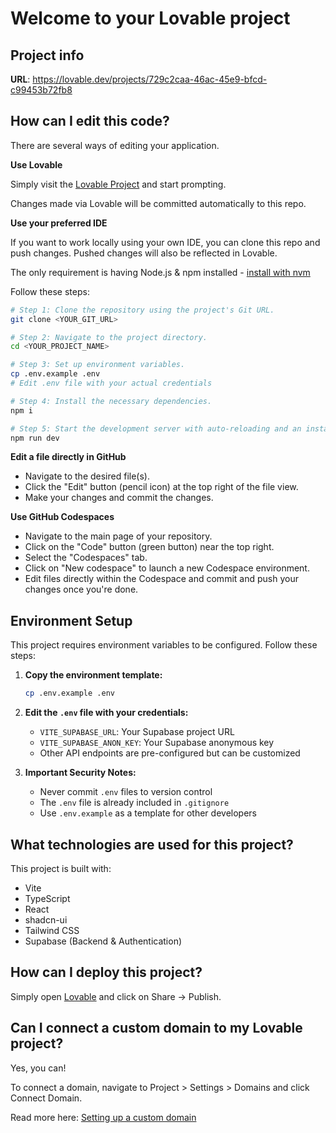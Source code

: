 # Welcome to your Lovable project

## Project info

**URL**: https://lovable.dev/projects/729c2caa-46ac-45e9-bfcd-c99453b72fb8

## How can I edit this code?

There are several ways of editing your application.

**Use Lovable**

Simply visit the [Lovable Project](https://lovable.dev/projects/729c2caa-46ac-45e9-bfcd-c99453b72fb8) and start prompting.

Changes made via Lovable will be committed automatically to this repo.

**Use your preferred IDE**

If you want to work locally using your own IDE, you can clone this repo and push changes. Pushed changes will also be reflected in Lovable.

The only requirement is having Node.js & npm installed - [install with nvm](https://github.com/nvm-sh/nvm#installing-and-updating)

Follow these steps:

```sh
# Step 1: Clone the repository using the project's Git URL.
git clone <YOUR_GIT_URL>

# Step 2: Navigate to the project directory.
cd <YOUR_PROJECT_NAME>

# Step 3: Set up environment variables.
cp .env.example .env
# Edit .env file with your actual credentials

# Step 4: Install the necessary dependencies.
npm i

# Step 5: Start the development server with auto-reloading and an instant preview.
npm run dev
```

**Edit a file directly in GitHub**

- Navigate to the desired file(s).
- Click the "Edit" button (pencil icon) at the top right of the file view.
- Make your changes and commit the changes.

**Use GitHub Codespaces**

- Navigate to the main page of your repository.
- Click on the "Code" button (green button) near the top right.
- Select the "Codespaces" tab.
- Click on "New codespace" to launch a new Codespace environment.
- Edit files directly within the Codespace and commit and push your changes once you're done.

## Environment Setup

This project requires environment variables to be configured. Follow these steps:

1. **Copy the environment template:**
   ```sh
   cp .env.example .env
   ```

2. **Edit the `.env` file with your credentials:**
   - `VITE_SUPABASE_URL`: Your Supabase project URL
   - `VITE_SUPABASE_ANON_KEY`: Your Supabase anonymous key
   - Other API endpoints are pre-configured but can be customized

3. **Important Security Notes:**
   - Never commit `.env` files to version control
   - The `.env` file is already included in `.gitignore`
   - Use `.env.example` as a template for other developers

## What technologies are used for this project?

This project is built with:

- Vite
- TypeScript
- React
- shadcn-ui
- Tailwind CSS
- Supabase (Backend & Authentication)

## How can I deploy this project?

Simply open [Lovable](https://lovable.dev/projects/729c2caa-46ac-45e9-bfcd-c99453b72fb8) and click on Share -> Publish.

## Can I connect a custom domain to my Lovable project?

Yes, you can!

To connect a domain, navigate to Project > Settings > Domains and click Connect Domain.

Read more here: [Setting up a custom domain](https://docs.lovable.dev/tips-tricks/custom-domain#step-by-step-guide)
